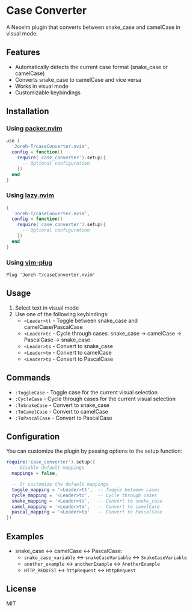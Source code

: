 # Case Converter

A Neovim plugin that converts between snake_case and camelCase in visual mode.

## Features

- Automatically detects the current case format (snake_case or camelCase)
- Converts snake_case to camelCase and vice versa
- Works in visual mode
- Customizable keybindings

## Installation

### Using [packer.nvim](https://github.com/wbthomason/packer.nvim)

```lua
use {
  'Joreh-T/caseConverter.nvim',
  config = function()
    require('case_converter').setup({
      -- Optional configuration
    })
  end
}
```

### Using [lazy.nvim](https://github.com/folke/lazy.nvim)

```lua
{
  'Joreh-T/caseConverter.nvim',
  config = function()
    require('case_converter').setup({
      -- Optional configuration
    })
  end
}
```

### Using [vim-plug](https://github.com/junegunn/vim-plug)

```vim
Plug 'Joreh-T/caseConverter.nvim'
```

## Usage

1. Select text in visual mode
2. Use one of the following keybindings:
   - `<Leader>tt` - Toggle between snake_case and camelCase/PascalCase
   - `<Leader>tc` - Cycle through cases: snake_case → camelCase → PascalCase → snake_case
   - `<Leader>ts` - Convert to snake_case
   - `<Leader>tm` - Convert to camelCase
   - `<Leader>tp` - Convert to PascalCase

## Commands

- `:ToggleCase` - Toggle case for the current visual selection
- `:CycleCase` - Cycle through cases for the current visual selection
- `:ToSnakeCase` - Convert to snake_case
- `:ToCamelCase` - Convert to camelCase
- `:ToPascalCase` - Convert to PascalCase

## Configuration

You can customize the plugin by passing options to the setup function:

```lua
require('case_converter').setup({
  -- Disable default mappings
  mappings = false,

  -- Or customize the default mappings
  toggle_mapping = '<Leader>tt',  -- Toggle between cases
  cycle_mapping = '<Leader>tc',   -- Cycle through cases
  snake_mapping = '<Leader>ts',   -- Convert to snake_case
  camel_mapping = '<Leader>tm',   -- Convert to camelCase
  pascal_mapping = '<Leader>tp'   -- Convert to PascalCase
})
```

## Examples

- snake_case ↔ camelCase ↔ PascalCase:
  - `snake_case_variable` ↔ `snakeCaseVariable` ↔ `SnakeCaseVariable`
  - `another_example` ↔ `anotherExample` ↔ `AnotherExample`
  - `HTTP_REQUEST` ↔ `httpRequest` ↔ `HttpRequest`

## License

MIT
